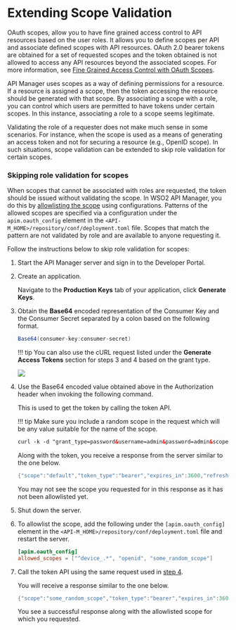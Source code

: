# Extending Scope Validation

OAuth scopes, allow you to have fine grained access control to API resources based on the user roles. It allows you to define scopes per API and associate defined scopes with API resources. OAuth 2.0 bearer tokens are obtained for a set of requested scopes and the token obtained is not allowed to access any API resources beyond the associated scopes. For more information, see [Fine Grained Access Control with OAuth Scopes]({{base_path}}/design/api-security/oauth2/oauth2-scopes/fine-grained-access-control-with-oauth-scopes/#fine-grained-access-control-with-oauth-scopes).

API Manager uses scopes as a way of defining permissions for a resource. If a resource is assigned a scope, then the token accessing the resource should be generated with that scope. By associating a scope with a role, you can control which users are permitted to have tokens under certain scopes. In this instance, associating a role to a scope seems legitimate.

Validating the role of a requester does not make much sense in some scenarios. For instance, when the scope is used as a means of generating an access token and not for securing a resource (e.g., OpenID scope). In such situations, scope validation can be extended to skip role validation for certain scopes.

### Skipping role validation for scopes

When scopes that cannot be associated with roles are requested, the token should be issued without validating the scope. In WSO2 API Manager, you do this by [allowlisting the scope]({{base_path}}/design/api-security/oauth2/oauth2-scopes/scope-whitelisting) using configurations. Patterns of the allowed scopes are specified via a configuration under the `apim.oauth_config` element in the `<API-M_HOME>/repository/conf/deployment.toml` file. Scopes that match the pattern are not validated by role and are available to anyone requesting it.

Follow the instructions below to skip role validation for scopes:

1.  Start the API Manager server and sign in to the Developer Portal.
2.  Create an application. 

     Navigate to the **Production Keys** tab of your application, click **Generate Keys**.

3.  Obtain the **Base64** encoded representation of the Consumer Key and the Consumer Secret separated by a colon based on the following format.

      ``` java
      Base64(consumer-key:consumer-secret)
      ```

    !!! tip
        You can also use the cURL request listed under the **Generate Access Tokens** section for steps 3 and 4 based on the grant type.

    [![]({{base_path}}/assets/attachments/103334763/103334764.png)]({{base_path}}/assets/attachments/103334763/103334764.png)

    <a name="step4"></a>
    
4.  Use the Base64 encoded value obtained above in the Authorization header when invoking the following command. 

     This is used to get the token by calling the token API.

    !!! tip
        Make sure you include a random scope in the request which will be any value suitable for the name of the scope.

    ``` xml
    curl -k -d "grant_type=password&username=admin&password=admin&scope=some_random_scope" -H "Authorization: Basic WmRFUFBvZmZwYVFnR25ScG5iZldtcUtSS3IwYTpSaG5ocEVJYUVCMEN3T1FReWpiZTJwaDBzc1Vh" -H "Content-Type: application/x-www-form-urlencoded" https://10.100.0.3:9443/oauth2/token
    ```

     Along with the token, you receive a response from the server similar to the one below.

    ``` java
    {"scope":"default","token_type":"bearer","expires_in":3600,"refresh_token":"23fac44e9b7e1ae95a33b85f4f26decd","access_token":"9474fa104ccb196303f41c8a5ee6f48"}
    ```

    You may not see the scope you requested for in this response as it has not been allowlisted yet.

5.  Shut down the server.

6.  To allowlist the scope, add the following under the `[apim.oauth_config]` element in the `<API-M_HOME>/repository/conf/deployment.toml` file and restart the server.

    ``` toml
    [apim.oauth_config]
    allowed_scopes = ["^device_.*", "openid", "some_random_scope"]
    ```

7.  Call the token API using the same request used in <a href="#step4">step 4</a>. 

     You will receive a response similar to the one below.

    ``` java
    {"scope":"some_random_scope","token_type":"bearer","expires_in":3600,"refresh_token":"59e6676db0addca46e68991e44f2b8b8","access_token":"48855d444db883171c347fa21ba77e8"}
    ```

     You see a successful response along with the allowlisted scope for which you requested.
